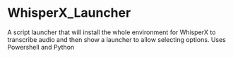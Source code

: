 # WhisperX_Launcher
A script launcher that will install the whole environment for WhisperX to transcribe audio and then show a launcher to allow selecting options. Uses Powershell and Python
